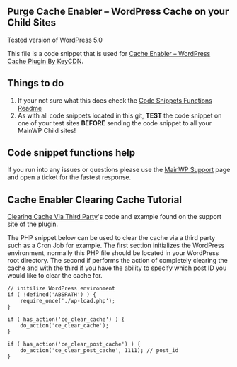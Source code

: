## Purge Cache Enabler – WordPress Cache on your Child Sites

Tested version of WordPress 5.0

This file is a code snippet that is used for [Cache Enabler – WordPress Cache Plugin By KeyCDN](https://wordpress.org/plugins/cache-enabler/).

## Things to do

1. If your not sure what this does check the [Code Snippets Functions Readme](https://github.com/mainwp/Code-Snippets-Functions/blob/master/README.md)
2. As with all code snippets located in this git, **TEST** the code snippet on one of your test sites **BEFORE** sending the code snippet to all your MainWP Child sites!

## Code snippet functions help

If you run into any issues or questions please use the [MainWP Support](https://mainwp.com/support/) page and open a ticket for the fastest response.

## Cache Enabler Clearing Cache Tutorial

[Clearing Cache Via Third Party](https://www.keycdn.com/support/wordpress-cache-enabler-plugin#clearing-cache-via-third-party)'s code and example found on the support site of the plugin.

The PHP snippet below can be used to clear the cache via a third party such as a Cron Job for example. The first section initializes the WordPress environment, normally this PHP file should be located in your WordPress root directory. The second if performs the action of completely clearing the cache and with the third if you have the ability to specify which post ID you would like to clear the cache for.

```
// initilize WordPress environment
if ( !defined('ABSPATH') ) {
	require_once('./wp-load.php');
}

if ( has_action('ce_clear_cache') ) {
    do_action('ce_clear_cache');
}

if ( has_action('ce_clear_post_cache') ) {
    do_action('ce_clear_post_cache', 1111); // post_id
}
```
